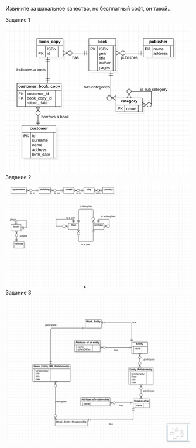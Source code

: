 Извините за шакальное качество, но бесплатный софт, он такой...

Задание 1
![](task1.jpg)
Задание 2
![](task2.jpg)
Задание 3
![](task3.jpg)
